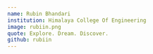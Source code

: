 ```yaml
---
name: Rubin Bhandari
institution: Himalaya College Of Engineering
image: rubiin.png
quote: Explore. Dream. Discover.
github: rubiin
---
```

